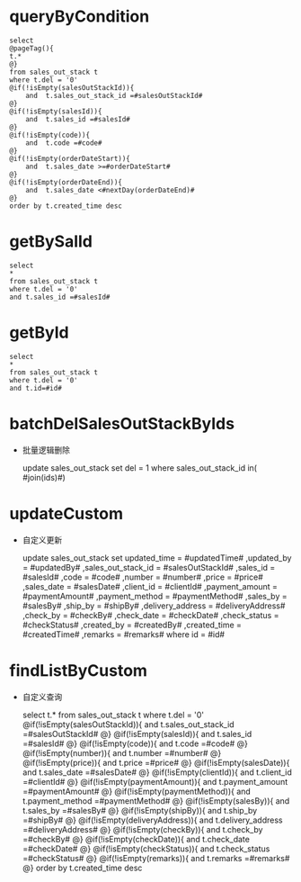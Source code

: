 queryByCondition
===


    select 
    @pageTag(){
    t.*
    @}
    from sales_out_stack t
    where t.del = '0'  
    @if(!isEmpty(salesOutStackId)){
        and  t.sales_out_stack_id =#salesOutStackId#
    @}
    @if(!isEmpty(salesId)){
        and  t.sales_id =#salesId#
    @}
    @if(!isEmpty(code)){
        and  t.code =#code#
    @}
    @if(!isEmpty(orderDateStart)){
        and  t.sales_date >=#orderDateStart#
    @}
    @if(!isEmpty(orderDateEnd)){
        and  t.sales_date <#nextDay(orderDateEnd)#
    @}
    order by t.created_time desc
    

getBySalId
===

    select
    *
    from sales_out_stack t
    where t.del = '0'
    and t.sales_id =#salesId#
    
getById
===

    select
    *
    from sales_out_stack t
    where t.del = '0'
    and t.id=#id#



batchDelSalesOutStackByIds
===

* 批量逻辑删除

    update sales_out_stack set del = 1 where sales_out_stack_id  in( #join(ids)#)
    


updateCustom
===

* 自定义更新

    update sales_out_stack 
    set 
        updated_time = #updatedTime#
        ,updated_by = #updatedBy#
                ,sales_out_stack_id = #salesOutStackId#
                ,sales_id = #salesId#
                ,code = #code#
                ,number = #number#
                ,price = #price#
                ,sales_date = #salesDate#
                ,client_id = #clientId#
                ,payment_amount = #paymentAmount#
                ,payment_method = #paymentMethod#
                ,sales_by = #salesBy#
                ,ship_by = #shipBy#
                ,delivery_address = #deliveryAddress#
                ,check_by = #checkBy#
                ,check_date = #checkDate#
                ,check_status = #checkStatus#
                ,created_by = #createdBy#
                ,created_time = #createdTime#
                ,remarks = #remarks#
    where id  = #id#
    
    
    
findListByCustom
===

* 自定义查询


    select 
    t.*
    from sales_out_stack t
    where t.del = '0'  
    @if(!isEmpty(salesOutStackId)){
        and  t.sales_out_stack_id =#salesOutStackId#
    @}
    @if(!isEmpty(salesId)){
        and  t.sales_id =#salesId#
    @}
    @if(!isEmpty(code)){
        and  t.code =#code#
    @}
    @if(!isEmpty(number)){
        and  t.number =#number#
    @}
    @if(!isEmpty(price)){
        and  t.price =#price#
    @}
    @if(!isEmpty(salesDate)){
        and  t.sales_date =#salesDate#
    @}
    @if(!isEmpty(clientId)){
        and  t.client_id =#clientId#
    @}
    @if(!isEmpty(paymentAmount)){
        and  t.payment_amount =#paymentAmount#
    @}
    @if(!isEmpty(paymentMethod)){
        and  t.payment_method =#paymentMethod#
    @}
    @if(!isEmpty(salesBy)){
        and  t.sales_by =#salesBy#
    @}
    @if(!isEmpty(shipBy)){
        and  t.ship_by =#shipBy#
    @}
    @if(!isEmpty(deliveryAddress)){
        and  t.delivery_address =#deliveryAddress#
    @}
    @if(!isEmpty(checkBy)){
        and  t.check_by =#checkBy#
    @}
    @if(!isEmpty(checkDate)){
        and  t.check_date =#checkDate#
    @}
    @if(!isEmpty(checkStatus)){
        and  t.check_status =#checkStatus#
    @}
    @if(!isEmpty(remarks)){
        and  t.remarks =#remarks#
    @}
    order by t.created_time desc